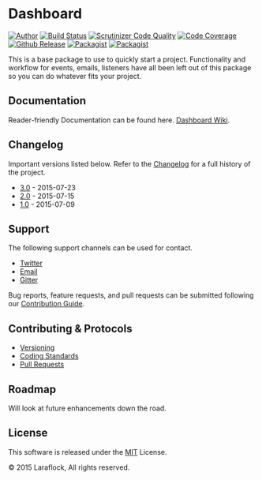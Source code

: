 # Dashboard
[![Author](https://img.shields.io/badge/author-%40ianmolson-blue.svg)](https://twitter.com/ianmolson)
[![Build Status](https://scrutinizer-ci.com/g/laraflock/dashboard/badges/build.png?b=3.0)](https://scrutinizer-ci.com/g/laraflock/dashboard/build-status/3.0)
[![Scrutinizer Code Quality](https://scrutinizer-ci.com/g/laraflock/dashboard/badges/quality-score.png?b=3.0)](https://scrutinizer-ci.com/g/laraflock/dashboard/?branch=3.0)
[![Code Coverage](https://scrutinizer-ci.com/g/laraflock/dashboard/badges/coverage.png?b=3.0)](https://scrutinizer-ci.com/g/laraflock/dashboard/?branch=3.0)
[![Github Release](https://img.shields.io/github/release/laraflock/dashboard.svg)](https://github.com/laraflock/dashboard)
[![Packagist](https://img.shields.io/packagist/l/laraflock/dashboard.svg)](https://packagist.org/packages/laraflock/dashboard)
[![Packagist](https://img.shields.io/packagist/dt/laraflock/dashboard.svg)](https://packagist.org/packages/laraflock/dashboard)

This is a base package to use to quickly start a project. Functionality and workflow for events, emails, listeners have all been left out of this package so you can do whatever fits your project.

## Documentation

Reader-friendly Documentation can be found here. [Dashboard Wiki](https://github.com/laraflock/dashboard/wiki).

## Changelog

Important versions listed below. Refer to the [Changelog](CHANGELOG.md) for a full history of the project.

- [3.0](CHANGELOG.md) - 2015-07-23
- [2.0](CHANGELOG.md) - 2015-07-15
- [1.0](CHANGELOG.md) - 2015-07-09

## Support

The following support channels can be used for contact.

- [Twitter](https://twitter.com/laraflock)
- [Email](mailto:info@laraflock.com)
- [Gitter](https://gitter.im/laraflock/dashboard)

Bug reports, feature requests, and pull requests can be submitted following our [Contribution Guide](CONTRIBUTING.md).

## Contributing & Protocols

- [Versioning](CONTRIBUTING.md#versioning)
- [Coding Standards](CONTRIBUTING.md#coding-standards)
- [Pull Requests](CONTRIBUTING.md#pull-requests)

## Roadmap

Will look at future enhancements down the road.

## License

This software is released under the [MIT](LICENSE.md) License.

&copy; 2015 Laraflock, All rights reserved.